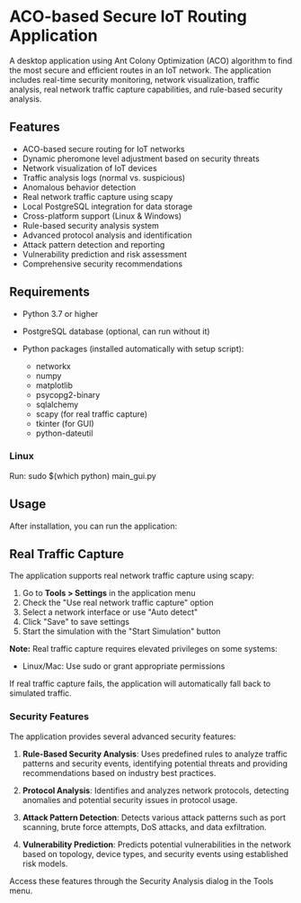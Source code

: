 # ACO-based Secure IoT Routing Application

A desktop application using Ant Colony Optimization (ACO) algorithm to find the most secure and efficient routes in an IoT network. The application includes real-time security monitoring, network visualization, traffic analysis, real network traffic capture capabilities, and rule-based security analysis.

## Features

- ACO-based secure routing for IoT networks
- Dynamic pheromone level adjustment based on security threats
- Network visualization of IoT devices
- Traffic analysis logs (normal vs. suspicious)
- Anomalous behavior detection
- Real network traffic capture using scapy
- Local PostgreSQL integration for data storage
- Cross-platform support (Linux & Windows)
- Rule-based security analysis system
- Advanced protocol analysis and identification
- Attack pattern detection and reporting
- Vulnerability prediction and risk assessment
- Comprehensive security recommendations

## Requirements

- Python 3.7 or higher
- PostgreSQL database (optional, can run without it)

- Python packages (installed automatically with setup script):
  - networkx
  - numpy
  - matplotlib
  - psycopg2-binary
  - sqlalchemy
  - scapy (for real traffic capture)
  - tkinter (for GUI)
  - python-dateutil

### Linux

Run:
sudo $(which python) main_gui.py



## Usage

After installation, you can run the application:

## Real Traffic Capture

The application supports real network traffic capture using scapy:

1. Go to **Tools > Settings** in the application menu
2. Check the "Use real network traffic capture" option
3. Select a network interface or use "Auto detect"
4. Click "Save" to save settings
5. Start the simulation with the "Start Simulation" button

**Note:** Real traffic capture requires elevated privileges on some systems:
- Linux/Mac: Use sudo or grant appropriate permissions

If real traffic capture fails, the application will automatically fall back to simulated traffic.

### Security Features

The application provides several advanced security features:

1. **Rule-Based Security Analysis**: Uses predefined rules to analyze traffic patterns and security events, identifying potential threats and providing recommendations based on industry best practices.

2. **Protocol Analysis**: Identifies and analyzes network protocols, detecting anomalies and potential security issues in protocol usage.

3. **Attack Pattern Detection**: Detects various attack patterns such as port scanning, brute force attempts, DoS attacks, and data exfiltration.

4. **Vulnerability Prediction**: Predicts potential vulnerabilities in the network based on topology, device types, and security events using established risk models.

Access these features through the Security Analysis dialog in the Tools menu.
